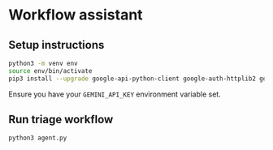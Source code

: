 # Workflow assistant

## Setup instructions

```sh
python3 -m venv env
source env/bin/activate
pip3 install --upgrade google-api-python-client google-auth-httplib2 google-auth-oauthlib google-genai mypy
```

Ensure you have your `GEMINI_API_KEY` environment variable set.


## Run triage workflow

```sh
python3 agent.py
```
